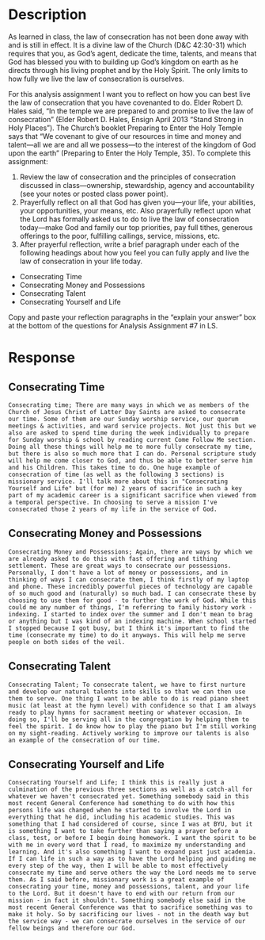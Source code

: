 # Description

As learned in class, the law of consecration has not been done away with and is still in effect.  It is a divine law of the Church (D&C 42:30-31) which requires that you, as God’s agent, dedicate the time, talents, and means that God has blessed you with to building up God’s kingdom on earth as he directs through his living prophet and by the Holy Spirit.  The only limits to how fully we live the law of consecration is ourselves.



For this analysis assignment I want you to reflect on how you can best live the law of consecration that you have covenanted to do.  Elder Robert D. Hales said, “In the temple we are prepared to and promise to live the law of consecration” (Elder Robert D. Hales, Ensign April 2013 “Stand Strong in Holy Places”). The Church’s booklet  Preparing to Enter the Holy Temple says that “We covenant to give of our resources in time and money and talent—all we are and all we possess—to the interest of the kingdom of God upon the earth” (Preparing to Enter the Holy Temple, 35).  To complete this assignment:



1. Review the law of consecration and the principles of consecration discussed in class—ownership, stewardship, agency and accountability (see your notes or posted class power point).
2. Prayerfully reflect on all that God has given you—your life, your abilities, your opportunities, your means, etc. Also prayerfully reflect upon what the Lord has formally asked us to do to live the law of consecration today—make God and family our top priorities, pay full tithes, generous offerings to the poor, fulfilling callings, service, missions, etc.
3. After prayerful reflection, write a brief paragraph under each of the following headings about how you feel you can fully apply and live the law of consecration in your life today.
* Consecrating Time
* Consecrating Money and Possessions
* Consecrating Talent
* Consecrating Yourself and Life

Copy and paste your reflection paragraphs in the “explain your answer” box at the bottom of the questions for Analysis Assignment #7 in LS.

# Response
## Consecrating Time

	Consecrating time; There are many ways in which we as members of the Church of Jesus Christ of Latter Day Saints are asked to consecrate our time. Some of them are our Sunday worship service, our quorum meetings & activities, and ward service projects. Not just this but we also are asked to spend time during the week individually to prepare for Sunday worship & school by reading current Come Follow Me section. Doing all these things will help me to more fully consecrate my time, but there is also so much more that I can do. Personal scripture study will help me come closer to God, and thus be able to better serve him and his Children. This takes time to do. One huge example of consecration of time (as well as the following 3 sections) is missionary service. I'll talk more about this in "Consecrating Yourself and Life" but (for me) 2 years of sacrifice in such a key part of my academic career is a significant sacrifice when viewed from a temporal perspective. In choosing to serve a mission I've consecrated those 2 years of my life in the service of God.

## Consecrating Money and Possessions

	Consecrating Money and Possessions; Again, there are ways by which we are already asked to do this with fast offering and tithing settlement. These are great ways to consecrate our possessions. Personally, I don't have a lot of money or possessions, and in thinking of ways I can consecrate them, I think firstly of my laptop and phone. These incredibly powerful pieces of technology are capable of so much good and (naturally) so much bad. I can consecrate these by choosing to use them for good - to further the work of God. While this could me any number of things, I'm referring to family history work - indexing. I started to index over the summer and I don't mean to brag or anything but I was kind of an indexing machine. When school started I stopped because I got busy, but I think it's important to find the time (consecrate my time) to do it anyways. This will help me serve people on both sides of the veil.

## Consecrating Talent

	Consecrating Talent; To consecrate talent, we have to first nurture and develop our natural talents into skills so that we can then use them to serve. One thing I want to be able to do is read piano sheet music (at least at the hymn level) with confidence so that I am always ready to play hymns for sacrament meeting or whatever occasion. In doing so, I'll be serving all in the congregation by helping them to feel the spirit. I do know how to play the piano but I'm still working on my sight-reading. Actively working to improve our talents is also an example of the consecration of our time.

## Consecrating Yourself and Life

	Consecrating Yourself and Life; I think this is really just a culmination of the previous three sections as well as a catch-all for whatever we haven't consecrated yet. Something somebody said in this most recent General Conference had something to do with how this persons life was changed when he started to involve the Lord in everything that he did, including his academic studies. This was something that I had considered of course, since I was at BYU, but it is something I want to take further than saying a prayer before a class, test, or before I begin doing homework. I want the spirit to be with me in every word that I read, to maximize my understanding and learning. And it's also something I want to expand past just academia. If I can life in such a way as to have the Lord helping and guiding me every step of the way, then I will be able to most effectively consecrate my time and serve others the way the Lord needs me to serve them. As I said before, missionary work is a great example of consecrating your time, money and possessions, talent, and your life to the Lord. But it doesn't have to end with our return from our mission - in fact it shouldn't. Something somebody else said in the most recent General Conference was that to sacrifice something was to make it holy. So by sacrificing our lives - not in the death way but the service way - we can consecrate ourselves in the service of our fellow beings and therefore our God.
